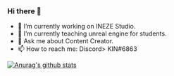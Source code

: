 ### Hi there 👋

- 🔭 I’m currently working on INEZE Studio.
- 🌱 I’m currently teaching unreal engine for students.
- 💬 Ask me about Content Creator.
- 📫 How to reach me: Discord> KIN#6863

[![Anurag's github stats](https://github-readme-stats.vercel.app/api?username=virusability&theme=jolly)](https://github.com/anuraghazra/github-readme-stats)
